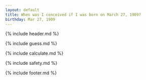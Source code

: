 ```yaml
---
layout: default
title: When was I conceived if I was born on March 27, 1909?
birthday: Mar 27, 1909
---
```


{% include header.md %}

{% include guess.md %}

{% include calculate.md %}

{% include safety.md %}

{% include footer.md %}



